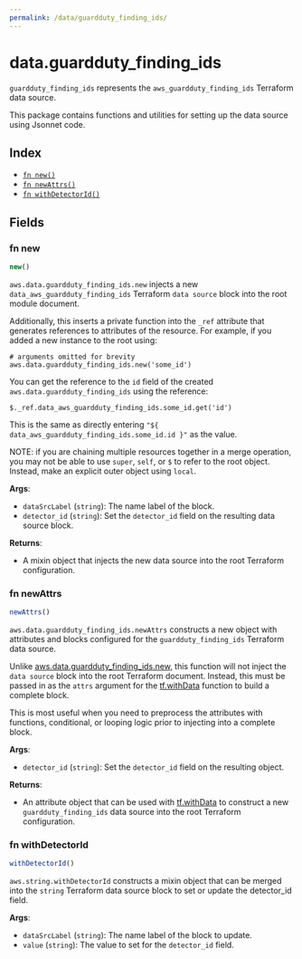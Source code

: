 ```yaml
---
permalink: /data/guardduty_finding_ids/
---
```


# data.guardduty_finding_ids

`guardduty_finding_ids` represents the `aws_guardduty_finding_ids` Terraform data source.



This package contains functions and utilities for setting up the data source using Jsonnet code.


## Index

* [`fn new()`](#fn-new)
* [`fn newAttrs()`](#fn-newattrs)
* [`fn withDetectorId()`](#fn-withdetectorid)

## Fields

### fn new

```ts
new()
```


`aws.data.guardduty_finding_ids.new` injects a new `data_aws_guardduty_finding_ids` Terraform `data source`
block into the root module document.

Additionally, this inserts a private function into the `_ref` attribute that generates references to attributes of the
resource. For example, if you added a new instance to the root using:

    # arguments omitted for brevity
    aws.data.guardduty_finding_ids.new('some_id')

You can get the reference to the `id` field of the created `aws.data.guardduty_finding_ids` using the reference:

    $._ref.data_aws_guardduty_finding_ids.some_id.get('id')

This is the same as directly entering `"${ data_aws_guardduty_finding_ids.some_id.id }"` as the value.

NOTE: if you are chaining multiple resources together in a merge operation, you may not be able to use `super`, `self`,
or `$` to refer to the root object. Instead, make an explicit outer object using `local`.

**Args**:
  - `dataSrcLabel` (`string`): The name label of the block.
  - `detector_id` (`string`): Set the `detector_id` field on the resulting data source block.

**Returns**:
- A mixin object that injects the new data source into the root Terraform configuration.


### fn newAttrs

```ts
newAttrs()
```


`aws.data.guardduty_finding_ids.newAttrs` constructs a new object with attributes and blocks configured for the `guardduty_finding_ids`
Terraform data source.

Unlike [aws.data.guardduty_finding_ids.new](#fn-new), this function will not inject the `data source`
block into the root Terraform document. Instead, this must be passed in as the `attrs` argument for the
[tf.withData](https://github.com/tf-libsonnet/core/tree/main/docs#fn-withdata) function to build a complete block.

This is most useful when you need to preprocess the attributes with functions, conditional, or looping logic prior to
injecting into a complete block.

**Args**:
  - `detector_id` (`string`): Set the `detector_id` field on the resulting object.

**Returns**:
  - An attribute object that can be used with [tf.withData](https://github.com/tf-libsonnet/core/tree/main/docs#fn-withdata) to construct a new `guardduty_finding_ids` data source into the root Terraform configuration.


### fn withDetectorId

```ts
withDetectorId()
```

`aws.string.withDetectorId` constructs a mixin object that can be merged into the `string`
Terraform data source block to set or update the detector_id field.



**Args**:
  - `dataSrcLabel` (`string`): The name label of the block to update.
  - `value` (`string`): The value to set for the `detector_id` field.
